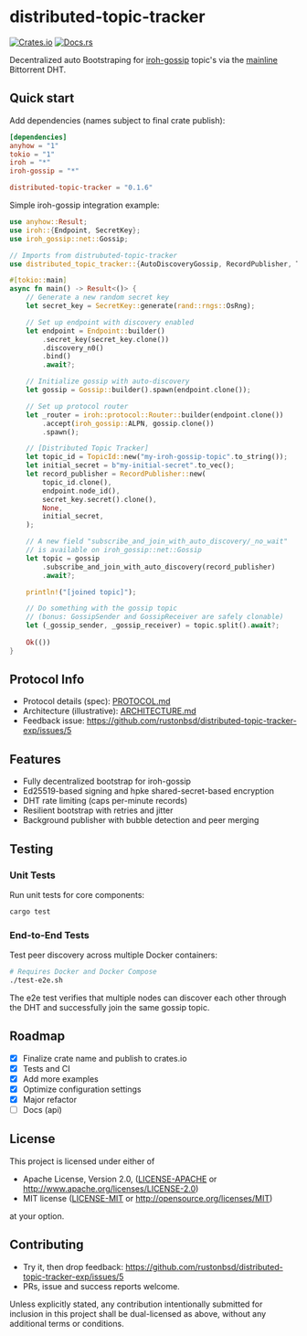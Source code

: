 # distributed-topic-tracker

[![Crates.io](https://img.shields.io/crates/v/distributed-topic-tracker.svg)](https://crates.io/crates/distributed-topic-tracker)
[![Docs.rs](https://docs.rs/distributed-topic-tracker/badge.svg)](https://docs.rs/distributed-topic-tracker)


Decentralized auto Bootstraping for [iroh-gossip](https://github.com/n0-computer/iroh-gossip) topic's via the [mainline](https://github.com/pubky/mainline) Bittorrent DHT.

## Quick start

Add dependencies (names subject to final crate publish):

```toml
[dependencies]
anyhow = "1"
tokio = "1"
iroh = "*"
iroh-gossip = "*"

distributed-topic-tracker = "0.1.6"
```

Simple iroh-gossip integration example:

```rust
use anyhow::Result;
use iroh::{Endpoint, SecretKey};
use iroh_gossip::net::Gossip;

// Imports from distrubuted-topic-tracker
use distributed_topic_tracker::{AutoDiscoveryGossip, RecordPublisher, TopicId};

#[tokio::main]
async fn main() -> Result<()> {
    // Generate a new random secret key
    let secret_key = SecretKey::generate(rand::rngs::OsRng);

    // Set up endpoint with discovery enabled
    let endpoint = Endpoint::builder()
        .secret_key(secret_key.clone())
        .discovery_n0()
        .bind()
        .await?;

    // Initialize gossip with auto-discovery
    let gossip = Gossip::builder().spawn(endpoint.clone());

    // Set up protocol router
    let _router = iroh::protocol::Router::builder(endpoint.clone())
        .accept(iroh_gossip::ALPN, gossip.clone())
        .spawn();

    // [Distributed Topic Tracker]
    let topic_id = TopicId::new("my-iroh-gossip-topic".to_string());
    let initial_secret = b"my-initial-secret".to_vec();
    let record_publisher = RecordPublisher::new(
        topic_id.clone(),
        endpoint.node_id(),
        secret_key.secret().clone(),
        None,
        initial_secret,
    );

    // A new field "subscribe_and_join_with_auto_discovery/_no_wait" 
    // is available on iroh_gossip::net::Gossip
    let topic = gossip
        .subscribe_and_join_with_auto_discovery(record_publisher)
        .await?;

    println!("[joined topic]");

    // Do something with the gossip topic
    // (bonus: GossipSender and GossipReceiver are safely clonable)
    let (_gossip_sender, _gossip_receiver) = topic.split().await?;
    
    Ok(())
}

```

## Protocol Info
- Protocol details (spec): [PROTOCOL.md](/PROTOCOL.md)
- Architecture (illustrative): [ARCHITECTURE.md](/ARCHITECTURE.md)
- Feedback issue: https://github.com/rustonbsd/distributed-topic-tracker-exp/issues/5


## Features

- Fully decentralized bootstrap for iroh-gossip
- Ed25519-based signing and hpke shared-secret-based encryption
- DHT rate limiting (caps per-minute records)
- Resilient bootstrap with retries and jitter
- Background publisher with bubble detection and peer merging



## Testing

### Unit Tests
Run unit tests for core components:
```bash
cargo test
```

### End-to-End Tests
Test peer discovery across multiple Docker containers:
```bash
# Requires Docker and Docker Compose
./test-e2e.sh
```

The e2e test verifies that multiple nodes can discover each other through the DHT and successfully join the same gossip topic.

## Roadmap

- [x] Finalize crate name and publish to crates.io
- [x] Tests and CI
- [x] Add more examples
- [x] Optimize configuration settings
- [x] Major refactor
- [ ] Docs (api)

## License

This project is licensed under either of

- Apache License, Version 2.0, ([LICENSE-APACHE](LICENSE-APACHE.txt) or
  <http://www.apache.org/licenses/LICENSE-2.0>)
- MIT license ([LICENSE-MIT](LICENSE-MIT.txt) or
  <http://opensource.org/licenses/MIT>)

at your option.

## Contributing

- Try it, then drop feedback:
  https://github.com/rustonbsd/distributed-topic-tracker-exp/issues/5
- PRs, issue and success reports welcome.

Unless explicitly stated, any contribution intentionally submitted for
inclusion in this project shall be dual-licensed as above, without any
additional terms or conditions.

